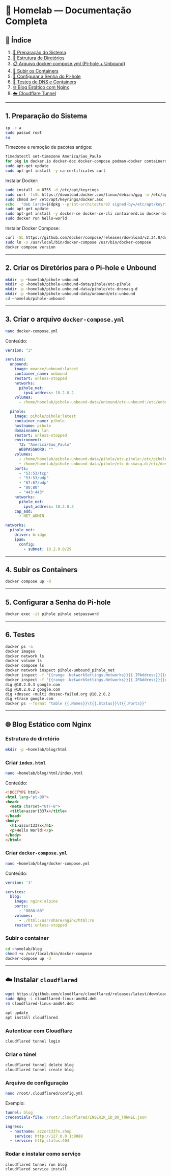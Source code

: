 # 📘 Homelab — Documentação Completa

## 📁 Índice

1. [🔧 Preparação do Sistema](#1-preparação-do-sistema)  
2. [📂 Estrutura de Diretórios](#2-criar-os-diretórios-para-o-pi-hole-e-unbound)  
3. [📋 Arquivo docker-compose.yml (Pi-hole + Unbound)](#3-criar-o-arquivo-docker-composeyml)  
4. [🚀 Subir os Containers](#4-subir-os-containers)  
5. [🔐 Configurar a Senha do Pi-hole](#5-configurar-a-senha-do-pi-hole)  
6. [🧪 Testes de DNS e Containers](#6-testes)  
7. [🌐 Blog Estático com Nginx](#-estrutura-do-diretório)  
8. [☁️ Cloudflare Tunnel](#-instalar-cloudflared)  

---

## 1. Preparação do Sistema

```bash
ip -c a
sudo passwd root
su
```

Timezone e remoção de pacotes antigos:

```bash
timedatectl set-timezone America/Sao_Paulo
for pkg in docker.io docker-doc docker-compose podman-docker containerd runc; do sudo apt-get remove $pkg; done
sudo apt-get update
sudo apt-get install -y ca-certificates curl
```

Instalar Docker:

```bash
sudo install -m 0755 -d /etc/apt/keyrings
sudo curl -fsSL https://download.docker.com/linux/debian/gpg -o /etc/apt/keyrings/docker.asc
sudo chmod a+r /etc/apt/keyrings/docker.asc
echo   "deb [arch=$(dpkg --print-architecture) signed-by=/etc/apt/keyrings/docker.asc] https://download.docker.com/linux/debian   $(. /etc/os-release && echo "$VERSION_CODENAME") stable" |   sudo tee /etc/apt/sources.list.d/docker.list > /dev/null
sudo apt-get update
sudo apt-get install -y docker-ce docker-ce-cli containerd.io docker-buildx-plugin docker-compose-plugin
sudo docker run hello-world
```

Instalar Docker Compose:

```bash
curl -SL https://github.com/docker/compose/releases/download/v2.34.0/docker-compose-linux-x86_64 -o /usr/local/bin/docker-compose
sudo ln -s /usr/local/bin/docker-compose /usr/bin/docker-compose
docker compose version
```

---

## 2. Criar os Diretórios para o Pi-hole e Unbound

```bash
mkdir -p ~homelab/pihole-unbound
mkdir -p ~homelab/pihole-unbound-data/pihole/etc-pihole
mkdir -p ~homelab/pihole-unbound-data/pihole/etc-dnsmasq.d
mkdir -p ~homelab/pihole-unbound-data/unbound/etc-unbound
cd ~homelab/pihole-unbound
```

---

## 3. Criar o arquivo `docker-compose.yml`

```bash
nano docker-compose.yml
```

Conteúdo:

```yaml
version: "3"

services:
  unbound:
    image: mvance/unbound:latest
    container_name: unbound
    restart: unless-stopped
    networks:
      pihole_net:
        ipv4_address: 10.2.0.2
    volumes:
      - /home/homelab/pihole-unbound-data/unbound/etc-unbound:/etc/unbound

  pihole:
    image: pihole/pihole:latest
    container_name: pihole
    hostname: pihole
    domainname: lan
    restart: unless-stopped
    environment:
      TZ: "America/Sao_Paulo"
      WEBPASSWORD: ""
    volumes:
      - /home/homelab/pihole-unbound-data/pihole/etc-pihole:/etc/pihole
      - /home/homelab/pihole-unbound-data/pihole/etc-dnsmasq.d:/etc/dnsmasq.d
    ports:
      - "53:53/tcp"
      - "53:53/udp"
      - "67:67/udp"
      - "80:80"
      - "443:443"
    networks:
      pihole_net:
        ipv4_address: 10.2.0.3
    cap_add:
      - NET_ADMIN

networks:
  pihole_net:
    driver: bridge
    ipam:
      config:
        - subnet: 10.2.0.0/29
```

---

## 4. Subir os Containers

```bash
docker compose up -d
```

---

## 5. Configurar a Senha do Pi-hole

```bash
docker exec -it pihole pihole setpassword
```

---

## 6. Testes

```bash
docker ps -a
docker images
docker network ls
docker volume ls
docker compose ls
docker network inspect pihole-unbound_pihole_net
docker inspect -f '{{range .NetworkSettings.Networks}}{{.IPAddress}}{{end}}' pihole
docker inspect -f '{{range .NetworkSettings.Networks}}{{.IPAddress}}{{end}}' unbound
dig @10.2.0.3 google.com
dig @10.2.0.2 google.com
dig +dnssec +multi dnssec-failed.org @10.2.0.2
dig +trace google.com
docker ps --format "table {{.Names}}\t{{.Status}}\t{{.Ports}}"
```

---

## 🌐 Blog Estático com Nginx

### Estrutura do diretório

```bash
mkdir -p ~homelab/blog/html
```

### Criar `index.html`

```bash
nano ~homelab/blog/html/index.html
```

Conteúdo:

```html
<!DOCTYPE html>
<html lang="pt-BR">
<head>
  <meta charset="UTF-8">
  <title>azzor1337x</title>
</head>
<body>
  <h1>azzor1337x</h1>
  <p>Hello World!</p>
</body>
</html>
```

### Criar `docker-compose.yml`

```bash
nano ~homelab/blog/docker-compose.yml
```

Conteúdo:

```yaml
version: '3'

services:
  blog:
    image: nginx:alpine
    ports:
      - "8888:80"
    volumes:
      - ./html:/usr/share/nginx/html:ro
    restart: unless-stopped
```

### Subir o container

```bash
cd ~homelab/blog
chmod +x /usr/local/bin/docker-compose
docker-compose up -d
```

---

## ☁️ Instalar `cloudflared`

```bash
wget https://github.com/cloudflare/cloudflared/releases/latest/download/cloudflared-linux-amd64.deb
sudo dpkg -i cloudflared-linux-amd64.deb
rm cloudflared-linux-amd64.deb

apt update
apt install cloudflared
```

### Autenticar com Cloudflare

```bash
cloudflared tunnel login
```

### Criar o túnel

```bash
cloudflared tunnel delete blog
cloudflared tunnel create blog
```

### Arquivo de configuração

```bash
nano /root/.cloudflared/config.yml
```

Exemplo:

```yaml
tunnel: blog
credentials-file: /root/.cloudflared/INSERIR_ID_DO_TUNNEL.json

ingress:
  - hostname: azzor1337x.shop
    service: http://127.0.0.1:8888
  - service: http_status:404
```

### Rodar e instalar como serviço

```bash
cloudflared tunnel run blog
cloudflared service install
```

